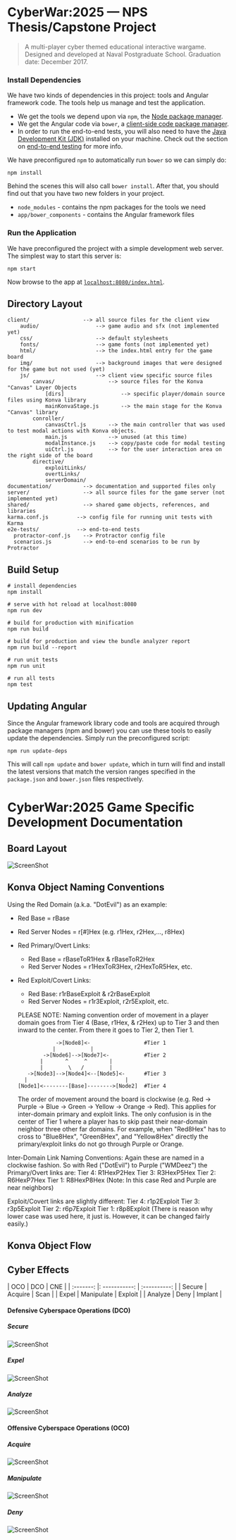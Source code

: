 # CyberWar:2025 — NPS Thesis/Capstone Project

> A multi-player cyber themed educational interactive wargame. Designed and developed at Naval Postgraduate School.
> Graduation date: December 2017.

### Install Dependencies

We have two kinds of dependencies in this project: tools and Angular framework code. The tools help
us manage and test the application.

* We get the tools we depend upon via `npm`, the [Node package manager][npm].
* We get the Angular code via `bower`, a [client-side code package manager][bower].
* In order to run the end-to-end tests, you will also need to have the
  [Java Development Kit (JDK)][jdk] installed on your machine. Check out the section on
  [end-to-end testing](#e2e-testing) for more info.

We have preconfigured `npm` to automatically run `bower` so we can simply do:

```
npm install
```

Behind the scenes this will also call `bower install`. After that, you should find out that you have
two new folders in your project.

* `node_modules` - contains the npm packages for the tools we need
* `app/bower_components` - contains the Angular framework files

### Run the Application

We have preconfigured the project with a simple development web server. The simplest way to start
this server is:

```
npm start
```

Now browse to the app at [`localhost:8080/index.html`][local-app-url].


## Directory Layout

```
client/                 --> all source files for the client view
    audio/                  --> game audio and sfx (not implemented yet)
    css/                    --> default stylesheets
    fonts/                  --> game fonts (not implemented yet)
    html/                   --> the index.html entry for the game board
    img/                    --> background images that were designed for the game but not used (yet)
    js/                     --> client view specific source files
        canvas/                 --> source files for the Konva "Canvas" Layer Objects 
            [dirs]                  --> specific player/domain source files using Konva library 
            mainKonvaStage.js       --> the main stage for the Konva "Canvas" library
        conroller/
            canvasCtrl.js       --> the main controller that was used to test modal actions with Konva objects.
            main.js             --> unused (at this time)
            modalInstance.js    --> copy/paste code for modal testing
            uiCtrl.js           --> for the user interaction area on the right side of the board
        directive/
            exploitLinks/
            overtLinks/
            serverDomain/
documentation/          --> documentation and supported files only
server/                 --> all source files for the game server (not implemented yet)
shared/                 --> shared game objects, references, and libraries
karma.conf.js         --> config file for running unit tests with Karma
e2e-tests/            --> end-to-end tests
  protractor-conf.js    --> Protractor config file
  scenarios.js          --> end-to-end scenarios to be run by Protractor
```


## Build Setup

```
# install dependencies
npm install

# serve with hot reload at localhost:8080
npm run dev

# build for production with minification
npm run build

# build for production and view the bundle analyzer report
npm run build --report

# run unit tests
npm run unit

# run all tests
npm test
```

## Updating Angular

Since the Angular framework library code and tools are acquired through package managers (npm and
bower) you can use these tools to easily update the dependencies. Simply run the preconfigured
script:

```
npm run update-deps
```

This will call `npm update` and `bower update`, which in turn will find and install the latest
versions that match the version ranges specified in the `package.json` and `bower.json` files
respectively.

# CyberWar:2025 Game Specific Development Documentation
## Board Layout
![ScreenShot](documentation/img/initialRound.png)
## Konva Object Naming Conventions
Using the Red Domain (a.k.a. "DotEvil") as an example:
  - Red Base = rBase
  - Red Server Nodes = r[#]Hex (e.g. r1Hex, r2Hex,..., r8Hex)
  - Red Primary/Overt Links:
    - Red Base = rBaseToR1Hex & rBaseToR2Hex
    - Red Server Nodes = r1HexToR3Hex, r2HexToR5Hex, etc.
  - Red Exploit/Covert Links:
    - Red Base: r1rBaseExploit & r2rBaseExploit
    - Red Server Nodes = r1r3Exploit, r2r5Exploit, etc.

    PLEASE NOTE:
    Naming convention order of movement in a player domain goes from Tier 4 (Base, r1Hex, & r2Hex)
      up to Tier 3 and then inward to the center. From there it goes to Tier 2, then Tier 1.
    ```  
                ->[Node8]<-                 #Tier 1
               |           |
            ->[Node6]-->[Node7]<-           #Tier 2
           |       ^     ^       |
           |        \   /        |
       ->[Node3]-->[Node4]<--[Node5]<-      #Tier 3
      |                               |
    [Node1]<--------[Base]-------->[Node2]  #Tier 4
    ```

    The order of movement around the board is clockwise (e.g. Red -> Purple -> Blue -> Green -> Yellow -> Orange -> Red).
    This applies for inter-domain primary and exploit links. The only confusion is in the center of Tier 1
      where a player has to skip past their near-domain neighbor three other far domains.
      For example, when "Red8Hex" has to cross to "Blue8Hex", "Green8Hex", and "Yellow8Hex" directly
      the primary/exploit links do not go through Purple or Orange.

Inter-Domain Link Naming Conventions:
  Again these are named in a clockwise fashion.
  So with Red ("DotEvil") to Purple ("WMDeez") the Primary/Overt links are:
  Tier 4: R1HexP2Hex
  Tier 3: R3HexP5Hex
  Tier 2: R6HexP7Hex
  Tier 1: R8HexP8Hex (Note: In this case Red and Purple are near neighbors)


  Exploit/Covert links are slightly different:
  Tier 4: r1p2Exploit
  Tier 3: r3p5Exploit
  Tier 2: r6p7Exploit
  Tier 1: r8p8Exploit
  (There is reason why lower case was used here, it just is. However, it can be changed fairly easily.)
## Konva Object Flow
## Cyber Effects
| OCO       | DCO           | CNE          | 
| :-------: |: -----------: | :----------: |
| Secure    | Acquire       | Scan         |
| Expel     | Manipulate    | Exploit      |
| Analyze   | Deny          | Implant      | 
#### Defensive Cyberspace Operations (DCO)
##### Secure
![ScreenShot](documentation/img/secure.png)
##### Expel
![ScreenShot](documentation/img/expel.png)
##### Analyze
![ScreenShot](documentation/img/analyze.png)

#### Offensive Cyberspace Operations (OCO)
##### Acquire
![ScreenShot](documentation/img/acquire.png)
##### Manipulate
![ScreenShot](documentation/img/manipulate.png)
##### Deny
![ScreenShot](documentation/img/deny.png)


[angularjs]: https://angularjs.org/
[bower]: http://bower.io/
[git]: https://git-scm.com/
[http-server]: https://github.com/indexzero/http-server
[jasmine]: https://jasmine.github.io/
[jdk]: https://wikipedia.org/wiki/Java_Development_Kit
[jdk-download]: http://www.oracle.com/technetwork/java/javase/downloads
[karma]: https://karma-runner.github.io/
[local-app-url]: http://localhost:8000/index.html
[node]: https://nodejs.org/
[npm]: https://www.npmjs.org/
[protractor]: http://www.protractortest.org/
[selenium]: http://docs.seleniumhq.org/
[travis]: https://travis-ci.org/
[travis-docs]: https://docs.travis-ci.com/user/getting-started
[konva]: https://konvajs.github.io/
